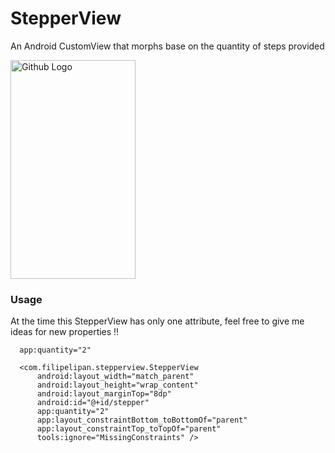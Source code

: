 # StepperView
An Android CustomView that morphs base on the quantity of steps provided

  <img src="https://user-images.githubusercontent.com/16981140/45644476-32805f00-ba94-11e8-953d-7a5b963393a0.png" width="200" height="350" title="Github Logo">

### Usage
  At the time this StepperView has only one attribute, feel free to give me ideas for new properties !!
  
  ```
    app:quantity="2"
    
    <com.filipelipan.stepperview.StepperView
        android:layout_width="match_parent"
        android:layout_height="wrap_content"
        android:layout_marginTop="8dp"
        android:id="@+id/stepper"
        app:quantity="2"
        app:layout_constraintBottom_toBottomOf="parent"
        app:layout_constraintTop_toTopOf="parent"
        tools:ignore="MissingConstraints" />
```

